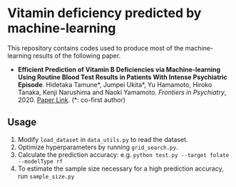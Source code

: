 # Vitamin deficiency predicted by machine-learning

This repository contains codes used to produce most of the machine-learning results of the following paper.

* **Efficient Prediction of Vitamin B Deficiencies via Machine-learning Using Routine Blood Test Results in Patients With Intense Psychiatric Episode**. Hidetaka Tamune\*, Jumpei Ukita\*, Yu Hamamoto, Hiroko Tanaka, Kenji Narushima and Naoki Yamamoto. *Frontiers in Psychiatry*, 2020. [Paper Link](https://www.frontiersin.org/articles/10.3389/fpsyt.2019.01029/abstract). (\*: co-first author)

## Usage
1. Modify `load_dataset` in `data_utils.py` to read the dataset.
2. Optimize hyperparameters by running `grid_search.py`.
3. Calculate the prediction accuracy: e.g. `python test.py --target folate --modelType rf`
4. To estimate the sample size necessary for a high prediction accuracy, run `sample_size.py`
